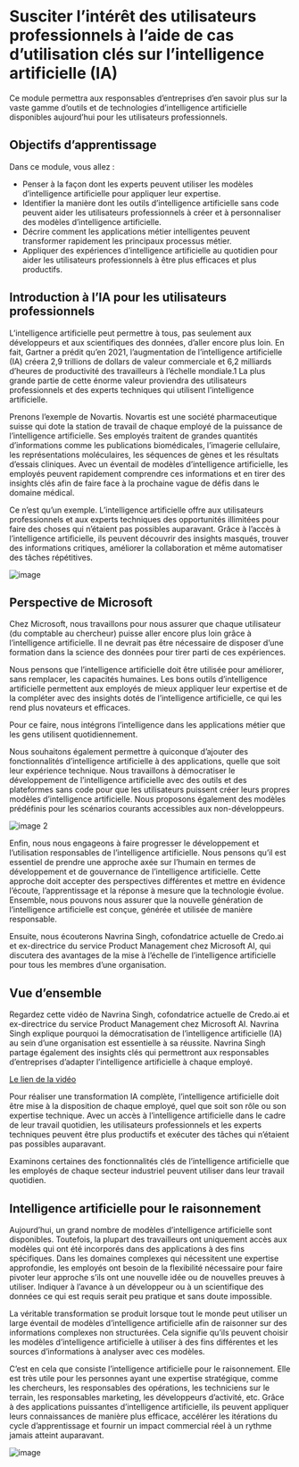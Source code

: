 #  Susciter l’intérêt des utilisateurs professionnels à l’aide de cas d’utilisation clés sur l’intelligence artificielle (IA)

Ce module permettra aux responsables d’entreprises d’en savoir plus sur la vaste gamme d’outils et de technologies d’intelligence artificielle disponibles aujourd’hui pour les utilisateurs professionnels.

## Objectifs d’apprentissage

Dans ce module, vous allez :
* Penser à la façon dont les experts peuvent utiliser les modèles d’intelligence artificielle pour appliquer leur expertise.
* Identifier la manière dont les outils d’intelligence artificielle sans code peuvent aider les utilisateurs professionnels à créer et à personnaliser des modèles d’intelligence artificielle.
* Décrire comment les applications métier intelligentes peuvent transformer rapidement les principaux processus métier.
* Appliquer des expériences d’intelligence artificielle au quotidien pour aider les utilisateurs professionnels à être plus efficaces et plus productifs.

## Introduction à l’IA pour les utilisateurs professionnels

L’intelligence artificielle peut permettre à tous, pas seulement aux développeurs et aux scientifiques des données, d’aller encore plus loin. En fait, Gartner a prédit qu’en 2021, l’augmentation de l’intelligence artificielle (IA) créera 2,9 trillions de dollars de valeur commerciale et 6,2 milliards d’heures de productivité des travailleurs à l’échelle mondiale.1 La plus grande partie de cette énorme valeur proviendra des utilisateurs professionnels et des experts techniques qui utilisent l’intelligence artificielle.
 
Prenons l’exemple de Novartis. Novartis est une société pharmaceutique suisse qui dote la station de travail de chaque employé de la puissance de l’intelligence artificielle. Ses employés traitent de grandes quantités d’informations comme les publications biomédicales, l’imagerie cellulaire, les représentations moléculaires, les séquences de gènes et les résultats d’essais cliniques. Avec un éventail de modèles d’intelligence artificielle, les employés peuvent rapidement comprendre ces informations et en tirer des insights clés afin de faire face à la prochaine vague de défis dans le domaine médical.

Ce n’est qu’un exemple. L’intelligence artificielle offre aux utilisateurs professionnels et aux experts techniques des opportunités illimitées pour faire des choses qui n’étaient pas possibles auparavant. Grâce à l’accès à l’intelligence artificielle, ils peuvent découvrir des insights masqués, trouver des informations critiques, améliorer la collaboration et même automatiser des tâches répétitives.

![image](images/1.png)

## Perspective de Microsoft

Chez Microsoft, nous travaillons pour nous assurer que chaque utilisateur (du comptable au chercheur) puisse aller encore plus loin grâce à l’intelligence artificielle. Il ne devrait pas être nécessaire de disposer d’une formation dans la science des données pour tirer parti de ces expériences.

Nous pensons que l’intelligence artificielle doit être utilisée pour améliorer, sans remplacer, les capacités humaines. Les bons outils d’intelligence artificielle permettent aux employés de mieux appliquer leur expertise et de la compléter avec des insights dotés de l’intelligence artificielle, ce qui les rend plus novateurs et efficaces.

Pour ce faire, nous intégrons l’intelligence dans les applications métier que les gens utilisent quotidiennement.


Nous souhaitons également permettre à quiconque d’ajouter des fonctionnalités d’intelligence artificielle à des applications, quelle que soit leur expérience technique. Nous travaillons à démocratiser le développement de l’intelligence artificielle avec des outils et des plateformes sans code pour que les utilisateurs puissent créer leurs propres modèles d’intelligence artificielle. Nous proposons également des modèles prédéfinis pour les scénarios courants accessibles aux non-développeurs.

![image 2](images/2.png)

Enfin, nous nous engageons à faire progresser le développement et l’utilisation responsables de l’intelligence artificielle. Nous pensons qu’il est essentiel de prendre une approche axée sur l’humain en termes de développement et de gouvernance de l’intelligence artificielle. Cette approche doit accepter des perspectives différentes et mettre en évidence l’écoute, l’apprentissage et la réponse à mesure que la technologie évolue. Ensemble, nous pouvons nous assurer que la nouvelle génération de l’intelligence artificielle est conçue, générée et utilisée de manière responsable.

Ensuite, nous écouterons Navrina Singh, cofondatrice actuelle de Credo.ai et ex-directrice du service Product Management chez Microsoft AI, qui discutera des avantages de la mise à l’échelle de l’intelligence artificielle pour tous les membres d’une organisation.

## Vue d’ensemble

Regardez cette vidéo de Navrina Singh, cofondatrice actuelle de Credo.ai et ex-directrice du service Product Management chez Microsoft AI. Navrina Singh explique pourquoi la démocratisation de l’intelligence artificielle (IA) au sein d’une organisation est essentielle à sa réussite. Navrina Singh partage également des insights clés qui permettront aux responsables d’entreprises d’adapter l’intelligence artificielle à chaque employé.

[Le lien de la vidéo](https://docs.microsoft.com/fr-fr/learn/modules/enable-business-users-with-key-ai-uses-cases/3-executive-overview)

Pour réaliser une transformation IA complète, l’intelligence artificielle doit être mise à la disposition de chaque employé, quel que soit son rôle ou son expertise technique. Avec un accès à l’intelligence artificielle dans le cadre de leur travail quotidien, les utilisateurs professionnels et les experts techniques peuvent être plus productifs et exécuter des tâches qui n’étaient pas possibles auparavant.

Examinons certaines des fonctionnalités clés de l’intelligence artificielle que les employés de chaque secteur industriel peuvent utiliser dans leur travail quotidien.

## Intelligence artificielle pour le raisonnement

Aujourd’hui, un grand nombre de modèles d’intelligence artificielle sont disponibles. Toutefois, la plupart des travailleurs ont uniquement accès aux modèles qui ont été incorporés dans des applications à des fins spécifiques. Dans les domaines complexes qui nécessitent une expertise approfondie, les employés ont besoin de la flexibilité nécessaire pour faire pivoter leur approche s’ils ont une nouvelle idée ou de nouvelles preuves à utiliser. Indiquer à l’avance à un développeur ou à un scientifique des données ce qui est requis serait peu pratique et sans doute impossible.

La véritable transformation se produit lorsque tout le monde peut utiliser un large éventail de modèles d’intelligence artificielle afin de raisonner sur des informations complexes non structurées. Cela signifie qu’ils peuvent choisir les modèles d’intelligence artificielle à utiliser à des fins différentes et les sources d’informations à analyser avec ces modèles.

C’est en cela que consiste l’intelligence artificielle pour le raisonnement. Elle est très utile pour les personnes ayant une expertise stratégique, comme les chercheurs, les responsables des opérations, les techniciens sur le terrain, les responsables marketing, les développeurs d’activité, etc. Grâce à des applications puissantes d’intelligence artificielle, ils peuvent appliquer leurs connaissances de manière plus efficace, accélérer les itérations du cycle d’apprentissage et fournir un impact commercial réel à un rythme jamais atteint auparavant.

![image](images/3.png)
